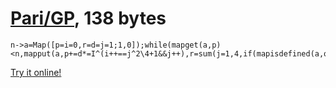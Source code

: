 # [Pari/GP], 138 bytes

    n->a=Map([p=i=0,r=d=j=1;1,0]);while(mapget(a,p)<n,mapput(a,p+=d*=I^(i++==j^2\4+1&&j++),r=sum(j=1,4,if(mapisdefined(a,q=p+I^j,&z),z,0))));r

[Try it online!][TIO-kwq5dpmt]

[Pari/GP]: http://pari.math.u-bordeaux.fr/
[TIO-kwq5dpmt]: https://tio.run/##JY7BDoIwDIZfpfFANleSjWCiwXr34BOgJEsAHYGlgsboy2PRHv72O/TLz34M6ZXnFmiO6cHTybMqmQJZHKmmjlzh0F508bqFvlGD52vzUB5Z7yMK8fNHhuo1HSsVjCHqquycG5cknTFaNNNzUCLCHEO7GMJUN22ITS2fd2JzrDpMPho/aLVMMc7i7d8qQnoAHkN8yLlaYAWtilojlA4hQ9ghuC3Cxsq2EtkSG/tHaT1/AQ "Pari/GP – Try It Online"
[A033638]: http://oeis.org/A033638